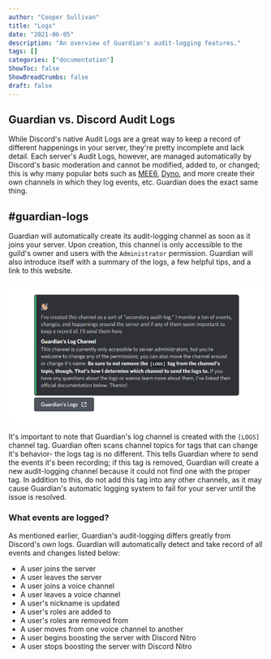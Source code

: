 ```yaml
---
author: "Cooper Sullivan"
title: "Logs"
date: "2021-06-05"
description: "An overview of Guardian's audit-logging features."
tags: []
categories: ["documentation"]
ShowToc: false
ShowBreadCrumbs: false
draft: false
---
```


## Guardian vs. Discord Audit Logs
While Discord's native Audit Logs are a great way to keep a record of different happenings in your server,
they're pretty incomplete and lack detail. Each server's Audit Logs, however, are managed automatically by
Discord's basic moderation and cannot be modified, added to, or changed; this is why many popular bots such
as [MEE6](https://mee6.xyz/), [Dyno](https://dyno.gg/), and more create their own channels in which they log
events, etc. Guardian does the exact same thing.

## #guardian-logs
Guardian will automatically create its audit-logging channel as soon as it joins your server. Upon creation,
this channel is only accessible to the guild's owner and users with the ``Administrator`` permission. Guardian
will also introduce itself with a summary of the logs, a few helpful tips, and a link to this website.

![](/static/images/log-intro.png#center)

It's important to note that Guardian's log channel is created with the ``[LOGS]`` channel tag. Guardian
often scans channel topics for tags that can change it's behavior- the logs tag is no different. This tells
Guardian where to send the events it's been recording; if this tag is removed, Guardian will create a new
audit-logging channel because it could not find one with the proper tag. In addition to this, do not add this
tag into any other channels, as it may cause Guardian's automatic logging system to fail for your server until
the issue is resolved.

### What events are logged?
As mentioned earlier, Guardian's audit-logging differs greatly from Discord's own logs. Guardian will automatically
detect and take record of all events and changes listed below:
* A user joins the server
* A user leaves the server
* A user joins a voice channel
* A user leaves a voice channel
* A user's nickname is updated
* A user's roles are added to
* A user's roles are removed from
* A user moves from one voice channel to another
* A user begins boosting the server with Discord Nitro
* A user stops boosting the server with Discord Nitro